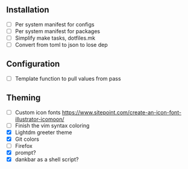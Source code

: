 ## Installation
- [ ] Per system manifest for configs
- [ ] Per system manifest for packages
- [ ] Simplify make tasks, dotfiles.mk
- [ ] Convert from toml to json to lose dep

## Configuration
- [ ] Template function to pull values from pass

## Theming
- [ ] Custom icon fonts https://www.sitepoint.com/create-an-icon-font-illustrator-icomoon/
- [ ] Finish the vim syntax coloring
- [x] Lightdm greeter theme
- [x] Git colors
- [ ] Firefox
- [x] prompt?
- [x] dankbar as a shell script?
